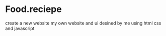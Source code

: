 # Food.reciepe
create a new website my own website and ui desined by me using html css and javascript

